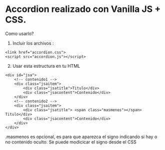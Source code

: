<h1>Accordion realizado con Vanilla JS + CSS. </h1>

Como usarlo?<br>
1) Incluir los archivos :<br>
```
<link href="accordion.css">
<script src="accordion.js"></script>
```

2) Usar esta estructura en tu HTML
```
<div id="jsa">
	<!-- contenido1 -->
	<div class="jsaitem"> 
		<div class="jsatitle">Titulo</div>
		<div class="jsacontent">Contenido</div>
	</div>
	<!-- contenido2 -->
	<div class="jsaitem"> 
		<div class="jsatitle"> <span class="masmenos"></span> Titulo</div>
		<div class="jsacontent">Contenido</div>
	</div>
</div>

```
.masmenos es opcional, es para que aparezca el signo indicando si hay o no contenido oculto.
Se puede modicicar el signo desde el CSS
